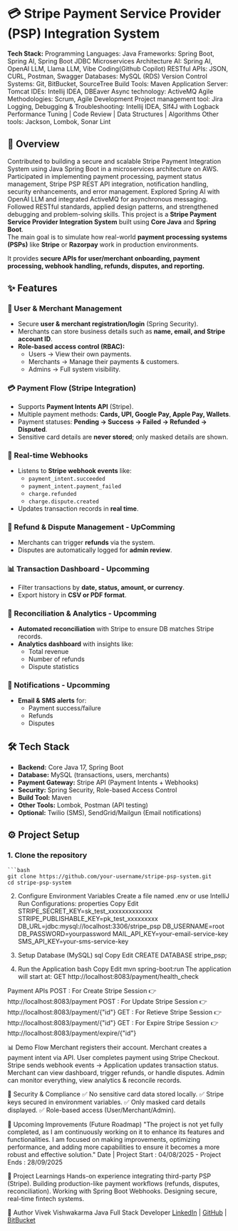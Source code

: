 # 💳 Stripe Payment Service Provider (PSP) Integration System
**Tech Stack:** 
Programming Languages: Java
Frameworks: Spring Boot, Spring AI,  Spring Boot JDBC
Microservices Architecture
AI: Spring AI, OpenAI LLM, Llama LLM, Vibe Coding(Github Copilot)
RESTful APIs: JSON, CURL, Postman, Swagger
Databases: MySQL (RDS)
Version Control Systems: Git, BitBucket, SourceTree
Build Tools: Maven
Application Server: Tomcat
IDEs: Intellij IDEA, DBEaver
Async technology: ActiveMQ
Agile Methodologies: Scrum, Agile Development
Project management tool: Jira
Logging, Debugging & Troubleshooting: Intellij IDEA, Slf4J with Logback
Performance Tuning | Code Review | Data Structures | Algorithms
Other tools: Jackson, Lombok, Sonar Lint


## 📌 Overview
Contributed to building a secure and scalable Stripe Payment Integration System using Java Spring Boot in a microservices 
architecture on AWS. Participated in implementing payment processing, payment status management, Stripe PSP REST API 
integration, notification handling, security enhancements, and error management. Explored Spring AI with OpenAI LLM and 
integrated ActiveMQ for asynchronous messaging. Followed RESTful standards, applied design patterns, and strengthened 
debugging and problem-solving skills. 
This project is a **Stripe Payment Service Provider Integration System** built using **Core Java** and **Spring Boot**.  
The main goal is to simulate how real-world **payment processing systems (PSPs)** like **Stripe** or **Razorpay** work in production environments.

It provides **secure APIs for user/merchant onboarding, payment processing, webhook handling, refunds, disputes, and reporting.**

## ✨ Features

### 🔑 User & Merchant Management
- Secure **user & merchant registration/login** (Spring Security).
- Merchants can store business details such as **name, email, and Stripe account ID**.
- **Role-based access control (RBAC):**
    - Users → View their own payments.
    - Merchants → Manage their payments & customers.
    - Admins → Full system visibility.

### 💳 Payment Flow (Stripe Integration)
- Supports **Payment Intents API** (Stripe).
- Multiple payment methods: **Cards, UPI, Google Pay, Apple Pay, Wallets**.
- Payment statuses: **Pending → Success → Failed → Refunded → Disputed**.
- Sensitive card details are **never stored**; only masked details are shown.

### 🔔 Real-time Webhooks
- Listens to **Stripe webhook events** like:
    - `payment_intent.succeeded`
    - `payment_intent.payment_failed`
    - `charge.refunded`
    - `charge.dispute.created`
- Updates transaction records in **real time**.

### 📑 Refund & Dispute Management - UpComming 
- Merchants can trigger **refunds** via the system.
- Disputes are automatically logged for **admin review**.

### 📊 Transaction Dashboard - Upcomming 
- Filter transactions by **date, status, amount, or currency**.
- Export history in **CSV or PDF format**.

### 🔄 Reconciliation & Analytics - Upcomming 
- **Automated reconciliation** with Stripe to ensure DB matches Stripe records.
- **Analytics dashboard** with insights like:
    - Total revenue
    - Number of refunds
    - Dispute statistics

### 📩 Notifications - Upcomming 
- **Email & SMS alerts** for:
    - Payment success/failure
    - Refunds
    - Disputes

## 🛠️ Tech Stack

- **Backend:** Core Java 17, Spring Boot
- **Database:** MySQL (transactions, users, merchants)
- **Payment Gateway:** Stripe API (Payment Intents + Webhooks)
- **Security:** Spring Security, Role-based Access Control
- **Build Tool:** Maven
- **Other Tools:** Lombok, Postman (API testing)
- **Optional:** Twilio (SMS), SendGrid/Mailgun (Email notifications)

## ⚙️ Project Setup

### 1. Clone the repository
    ```bash
    git clone https://github.com/your-username/stripe-psp-system.git
    cd stripe-psp-system

2. Configure Environment Variables
    Create a file named .env or use IntelliJ Run Configurations:
    properties
    Copy
    Edit
    STRIPE_SECRET_KEY=sk_test_xxxxxxxxxxxxx
    STRIPE_PUBLISHABLE_KEY=pk_test_xxxxxxxxx
    DB_URL=jdbc:mysql://localhost:3306/stripe_psp
    DB_USERNAME=root
    DB_PASSWORD=yourpassword
    MAIL_API_KEY=your-email-service-key
    SMS_API_KEY=your-sms-service-key

3. Setup Database (MySQL)
    sql
    Copy
    Edit
    CREATE DATABASE stripe_psp;

4. Run the Application
bash
Copy
Edit
mvn spring-boot:run
The application will start at: GET http://localhost:8083/payment/health_check

Payment APIs
    POST : For Create Stripe Session
    👉 http://localhost:8083/payment
    POST : For Update Stripe Session
    👉 http://localhost:8083/payment/{"id"}
    GET : For Retieve Stripe Session
    👉 http://localhost:8083/payment/{"id"}
    GET : For Expire Stripe Session
    👉 http://localhost:8083/payment/expire/{"id"}

📊 Demo Flow
Merchant registers their account.
Merchant creates a payment intent via API.
User completes payment using Stripe Checkout.
Stripe sends webhook events → Application updates transaction status.
Merchant can view dashboard, trigger refunds, or handle disputes.
Admin can monitor everything, view analytics & reconcile records.

🔐 Security & Compliance
✅ No sensitive card data stored locally.
✅ Stripe keys secured in environment variables.
✅ Only masked card details displayed.
✅ Role-based access (User/Merchant/Admin).

📌 Upcoming Improvements (Future Roadmap)
"The project is not yet fully completed, as I am continuously working on it to enhance its features and functionalities. I am focused on making improvements, optimizing performance, and adding more capabilities to ensure it becomes a more robust and effective solution."
Date | Project Start : 04/08/2025 - Project Ends : 28/09/2025

🚀 Project Learnings
Hands-on experience integrating third-party PSP (Stripe).
Building production-like payment workflows (refunds, disputes, reconciliation).
Working with Spring Boot Webhooks.
Designing secure, real-time fintech systems.

👤 Author
Vivek Vishwakarma
Java Full Stack Developer
[LinkedIn](https://www.linkedin.com/in/vivek-vishwakarma-) | [GitHub](https://github.com/VivekVishwakarma12345) | [BitBucket](https://bitbucket.org/spspismain/stripe-psp-integration/src/main/)
